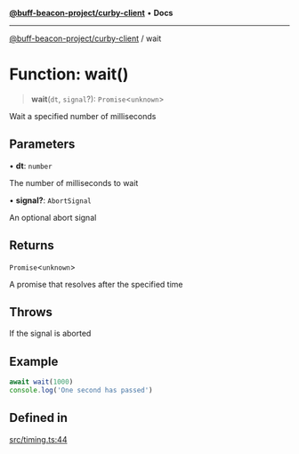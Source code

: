 [**@buff-beacon-project/curby-client**](../index.md) • **Docs**

***

[@buff-beacon-project/curby-client](../index.md) / wait

# Function: wait()

> **wait**(`dt`, `signal`?): `Promise`\<`unknown`\>

Wait a specified number of milliseconds

## Parameters

• **dt**: `number`

The number of milliseconds to wait

• **signal?**: `AbortSignal`

An optional abort signal

## Returns

`Promise`\<`unknown`\>

A promise that resolves after the specified time

## Throws

If the signal is aborted

## Example

```ts
await wait(1000)
console.log('One second has passed')
```

## Defined in

[src/timing.ts:44](https://github.com/buff-beacon-project/curby-js-client/blob/a66d984f301cf986f3d63ed0a96c3b3cbe7f067a/src/timing.ts#L44)

